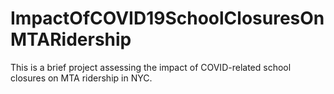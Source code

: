# ImpactOfCOVID19SchoolClosuresOnMTARidership
This is a brief project assessing the impact of COVID-related school closures on MTA ridership in NYC. 
